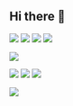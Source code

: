 ## Hi there 👋


![](https://img.shields.io/badge/C++-informational?style=flat&logo=cplusplus&logoColor=e3e3e3&color=6e6d6d) ![](https://img.shields.io/badge/TypeScript-007ACC?style=for-the-badge&logo=typescript&logoColor=white) ![](https://img.shields.io/badge/Python-FFD43B?style=for-the-badge&logo=python&logoColor=blue) ![](https://img.shields.io/badge/JavaScript-323330?style=for-the-badge&logo=javascript&logoColor=F7DF1E)

![](https://img.shields.io/badge/React-20232A?style=for-the-badge&logo=react&logoColor=61DAFB)


![](https://img.shields.io/badge/Linux-FCC624?style=for-the-badge&logo=linux&logoColor=black) ![](https://img.shields.io/badge/mac%20os-000000?style=for-the-badge&logo=apple&logoColor=white) ![](https://img.shields.io/badge/Windows-0078D6?style=for-the-badge&logo=windows&logoColor=white)

![](https://github-readme-stats.vercel.app/api/top-langs/?username=VilleSavolainen1&layout=compact&langs_count=10&bg_color=151515&title_color=ffffff&text_color=ffffff&border_color=6e6d6d)
<!--
**VilleSavolainen1/VilleSavolainen1** is a ✨ _special_ ✨ repository because its `README.md` (this file) appears on your GitHub profile.

Here are some ideas to get you started:

- 🔭 I’m currently working on ...
- 🌱 I’m currently learning ...
- 👯 I’m looking to collaborate on ...
- 🤔 I’m looking for help with ...
- 💬 Ask me about ...
- 📫 How to reach me: ...
- 😄 Pronouns: ...
- ⚡ Fun fact: ...W
-->
